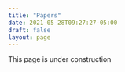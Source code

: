 ```yaml
---
title: "Papers"
date: 2021-05-28T09:27:27-05:00
draft: false
layout: page
---
```

This page is under construction